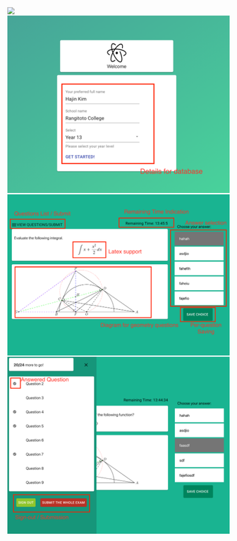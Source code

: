 <img src="landingpage.png">
<img src="signup.png">
<img src="question.png">
<img src="questionslist.png">


